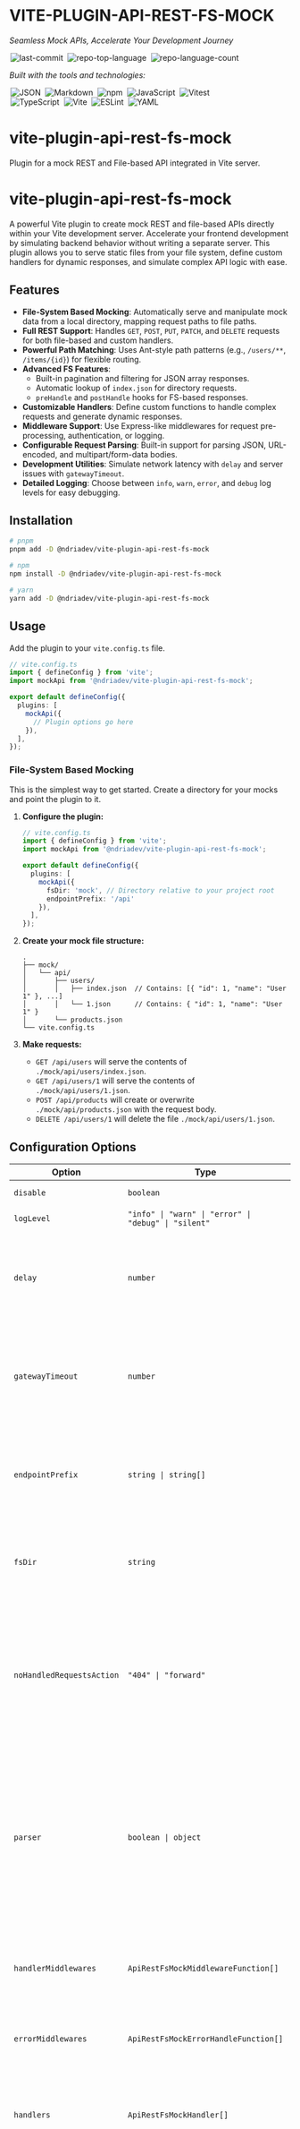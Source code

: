 <div align="left" class="">
<h1>VITE-PLUGIN-API-REST-FS-MOCK</h1>
<p><em>Seamless Mock APIs, Accelerate Your Development Journey</em></p>

<img alt="last-commit" src="https://img.shields.io/github/last-commit/nDriaDev/vite-plugin-api-rest-fs-mock?style=flat&amp;logo=git&amp;logoColor=white&amp;color=0080ff" class="inline-block mx-1" style="margin: 0px 2px;">
<img alt="repo-top-language" src="https://img.shields.io/github/languages/top/nDriaDev/vite-plugin-api-rest-fs-mock?style=flat&amp;color=0080ff" class="inline-block mx-1" style="margin: 0px 2px;">
<img alt="repo-language-count" src="https://img.shields.io/github/languages/count/nDriaDev/vite-plugin-api-rest-fs-mock?style=flat&amp;color=0080ff" class="inline-block mx-1" style="margin: 0px 2px;">
<p><em>Built with the tools and technologies:</em></p>
<img alt="JSON" src="https://img.shields.io/badge/JSON-000000.svg?style=flat&amp;logo=JSON&amp;logoColor=white" class="inline-block mx-1" style="margin: 0px 2px;">
<img alt="Markdown" src="https://img.shields.io/badge/Markdown-000000.svg?style=flat&amp;logo=Markdown&amp;logoColor=white" class="inline-block mx-1" style="margin: 0px 2px;">
<img alt="npm" src="https://img.shields.io/badge/npm-CB3837.svg?style=flat&amp;logo=npm&amp;logoColor=white" class="inline-block mx-1" style="margin: 0px 2px;">
<img alt="JavaScript" src="https://img.shields.io/badge/JavaScript-F7DF1E.svg?style=flat&amp;logo=JavaScript&amp;logoColor=black" class="inline-block mx-1" style="margin: 0px 2px;">
<img alt="Vitest" src="https://img.shields.io/badge/Vitest-6E9F18.svg?style=flat&amp;logo=Vitest&amp;logoColor=white" class="inline-block mx-1" style="margin: 0px 2px;">
<br>
<img alt="TypeScript" src="https://img.shields.io/badge/TypeScript-3178C6.svg?style=flat&amp;logo=TypeScript&amp;logoColor=white" class="inline-block mx-1" style="margin: 0px 2px;">
<img alt="Vite" src="https://img.shields.io/badge/Vite-646CFF.svg?style=flat&amp;logo=Vite&amp;logoColor=white" class="inline-block mx-1" style="margin: 0px 2px;">
<img alt="ESLint" src="https://img.shields.io/badge/ESLint-4B32C3.svg?style=flat&amp;logo=ESLint&amp;logoColor=white" class="inline-block mx-1" style="margin: 0px 2px;">
<img alt="YAML" src="https://img.shields.io/badge/YAML-CB171E.svg?style=flat&amp;logo=YAML&amp;logoColor=white" class="inline-block mx-1" style="margin: 0px 2px;">
</div>

# vite-plugin-api-rest-fs-mock
Plugin for a mock REST and File-based API integrated in Vite server.


# vite-plugin-api-rest-fs-mock


A powerful Vite plugin to create mock REST and file-based APIs directly within your Vite development server. Accelerate your frontend development by simulating backend behavior without writing a separate server. This plugin allows you to serve static files from your file system, define custom handlers for dynamic responses, and simulate complex API logic with ease.

## Features

*   **File-System Based Mocking**: Automatically serve and manipulate mock data from a local directory, mapping request paths to file paths.
*   **Full REST Support**: Handles `GET`, `POST`, `PUT`, `PATCH`, and `DELETE` requests for both file-based and custom handlers.
*   **Powerful Path Matching**: Uses Ant-style path patterns (e.g., `/users/**`, `/items/{id}`) for flexible routing.
*   **Advanced FS Features**:
    *   Built-in pagination and filtering for JSON array responses.
    *   Automatic lookup of `index.json` for directory requests.
    *   `preHandle` and `postHandle` hooks for FS-based responses.
*   **Customizable Handlers**: Define custom functions to handle complex requests and generate dynamic responses.
*   **Middleware Support**: Use Express-like middlewares for request pre-processing, authentication, or logging.
*   **Configurable Request Parsing**: Built-in support for parsing JSON, URL-encoded, and multipart/form-data bodies.
*   **Development Utilities**: Simulate network latency with `delay` and server issues with `gatewayTimeout`.
*   **Detailed Logging**: Choose between `info`, `warn`, `error`, and `debug` log levels for easy debugging.

## Installation

```bash
# pnpm
pnpm add -D @ndriadev/vite-plugin-api-rest-fs-mock

# npm
npm install -D @ndriadev/vite-plugin-api-rest-fs-mock

# yarn
yarn add -D @ndriadev/vite-plugin-api-rest-fs-mock
```

## Usage

Add the plugin to your `vite.config.ts` file.

```typescript
// vite.config.ts
import { defineConfig } from 'vite';
import mockApi from '@ndriadev/vite-plugin-api-rest-fs-mock';

export default defineConfig({
  plugins: [
    mockApi({
      // Plugin options go here
    }),
  ],
});
```

### File-System Based Mocking

This is the simplest way to get started. Create a directory for your mocks and point the plugin to it.

1.  **Configure the plugin:**
    ```typescript
    // vite.config.ts
    import { defineConfig } from 'vite';
    import mockApi from '@ndriadev/vite-plugin-api-rest-fs-mock';
    
    export default defineConfig({
      plugins: [
        mockApi({
          fsDir: 'mock', // Directory relative to your project root
          endpointPrefix: '/api'
        }),
      ],
    });
    ```

2.  **Create your mock file structure:**
    ```
    .
    ├── mock/
    │   └── api/
    │       ├── users/
    │       │   ├── index.json  // Contains: [{ "id": 1, "name": "User 1" }, ...]
    │       │   └── 1.json      // Contains: { "id": 1, "name": "User 1" }
    │       └── products.json
    └── vite.config.ts
    ```

3.  **Make requests:**
    *   `GET /api/users` will serve the contents of `./mock/api/users/index.json`.
    *   `GET /api/users/1` will serve the contents of `./mock/api/users/1.json`.
    *   `POST /api/products` will create or overwrite `./mock/api/products.json` with the request body.
    *   `DELETE /api/users/1` will delete the file `./mock/api/users/1.json`.

## Configuration Options

| Option | Type | Default | Description |
| --- | --- | --- | --- |
| `disable` | `boolean` | `false` | Disables the plugin entirely. |
| `logLevel` | `"info" \| "warn" \| "error" \| "debug" \| "silent"` | `"info"` | Sets the logging level. |
| `delay` | `number` | `0` | Adds a delay (in milliseconds) to every response to simulate network latency. |
| `gatewayTimeout` | `number` | `0` | If set, simulates a gateway timeout by responding with a 504 status after the specified milliseconds. |
| `endpointPrefix` | `string \| string[]` | `"/api"` | A URL prefix or list of prefixes that the plugin will handle. Requests not matching a prefix will be ignored. |
| `fsDir` | `string` | `null` | The root directory for file-system based mocking, relative to the Vite root. |
| `noHandledRequestsAction` | `"404" \| "forward"` | `"404"` | Action for requests that match `endpointPrefix` but are not handled. `"404"` sends a 404 response; `"forward"` passes the request to the next middleware. |
| `parser` | `boolean \| object` | `true` | Configures request parsing. `true` enables default parsing for JSON, form-data, etc. `false` disables it. An object with `parser` and `transform` functions allows for custom parsing logic. |
| `handlerMiddlewares` | `ApiRestFsMockMiddlewareFunction[]` | `[]` | An array of Express-like middleware functions to be executed before request handlers. |
| `errorMiddlewares` | `ApiRestFsMockErrorHandleFunction[]` | `[]` | An array of Express-like error-handling middleware functions. |
| `handlers` | `ApiRestFsMockHandler[]` | `[]` | An array of custom request handlers for more complex logic. See [Custom Handlers](#custom-handlers). |
| `pagination` | `ApiRestFsMockPagination` | `null` | Global configuration for paginating results from JSON array files. See [Pagination and Filtering](#pagination-and-filtering). |
| `filters` | `ApiRestFsMockFilter` | `null` | Global configuration for filtering results from JSON array files. See [Pagination and Filtering](#pagination-and-filtering). |

## Examples

### Custom Handlers

For dynamic responses, define custom handlers. They use Ant-style path matching to capture URL segments.

```typescript
// vite.config.ts
import mockApi from '@ndriadev/vite-plugin-api-rest-fs-mock';

export default {
  plugins: [
    mockApi({
      endpointPrefix: '/api',
      handlers: [
        {
          // Matches /api/users/123, /api/users/abc, etc.
          pattern: '/users/{id}',
          method: 'GET',
          handle: (req, res) => {
            // req.params is automatically populated with URL variables
            const { id } = req.params;
            const user = { id, name: `Dynamic User ${id}`, timestamp: new Date() };

            res.setHeader('Content-Type', 'application/json');
            res.statusCode = 200;
            res.end(JSON.stringify(user));
          },
        },
        {
          pattern: '/login',
          method: 'POST',
          handle: (req, res) => {
            // req.body is available if parsing is enabled
            const { username, password } = req.body;
            if (username === 'admin' && password === 'password') {
              res.statusCode = 200;
              res.end(JSON.stringify({ token: 'fake-jwt-token' }));
            } else {
              res.statusCode = 401;
              res.end(JSON.stringify({ message: 'Invalid credentials' }));
            }
          }
        }
      ],
    }),
  ],
};
```

### Pagination and Filtering

The plugin provides powerful, built-in pagination and filtering for FS-based responses that return a JSON array.

```typescript
// vite.config.ts
import mockApi from '@ndriadev/vite-plugin-api-rest-fs-mock';

export default {
  plugins: [
    mockApi({
      fsDir: 'mock',
      endpointPrefix: '/api',
      pagination: {
        // Apply this pagination to all GET requests
        GET: {
          type: 'query-param', // Read pagination fields from query params
          limit: 'limit',      // e.g., ?limit=10
          skip: 'skip',        // e.g., ?skip=20
          sort: 'sort',        // e.g., ?sort=name
          order: 'order',      // e.g., ?order=DESC
        },
      },
      filters: {
        GET: {
          type: 'query-param',
          filters: [
            { key: 'name', valueType: 'string', comparison: 'regex' }, // e.g., ?name=^J
            { key: 'isActive', valueType: 'boolean', comparison: 'eq' }, // e.g., ?isActive=true
          ],
        },
      },
    }),
  ],
};
```

Given a file `mock/api/items.json` containing an array of objects, you can now make requests like:
`GET /api/items?limit=5&skip=10&sort=price&order=ASC&name=Widget`

### Middleware

Use middlewares for cross-cutting concerns like logging or authentication.

```typescript
// vite.config.ts
import mockApi from '@ndriadev/vite-plugin-api-rest-fs-mock';

export default {
  plugins: [
    mockApi({
      endpointPrefix: '/api',
      // This middleware will run for every handled request
      handlerMiddlewares: [
        (req, res, next) => {
          console.log(`[Mock API] Received ${req.method} request for ${req.url}`);
          // Example of adding a custom header to the request object
          req.headers['x-request-id'] = 'mock-' + Date.now();
          next(); // Pass control to the next middleware or handler
        }
      ],
      handlers: [
        // ... your handlers
      ]
    }),
  ],
};
```

## License

This project is licensed under the MIT License. See the `LICENSE` file for details.
